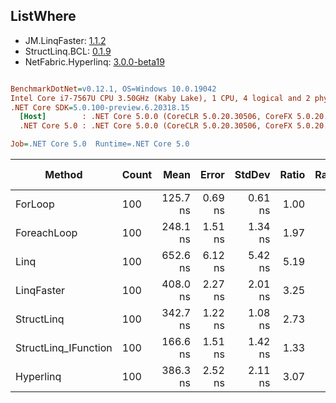 ﻿## ListWhere

- JM.LinqFaster: [1.1.2](https://www.nuget.org/packages/JM.LinqFaster/1.1.2)
- StructLinq.BCL: [0.1.9](https://www.nuget.org/packages/StructLinq.BCL/0.1.9)
- NetFabric.Hyperlinq: [3.0.0-beta19](https://www.nuget.org/packages/NetFabric.Hyperlinq/3.0.0-beta19)

``` ini

BenchmarkDotNet=v0.12.1, OS=Windows 10.0.19042
Intel Core i7-7567U CPU 3.50GHz (Kaby Lake), 1 CPU, 4 logical and 2 physical cores
.NET Core SDK=5.0.100-preview.6.20318.15
  [Host]        : .NET Core 5.0.0 (CoreCLR 5.0.20.30506, CoreFX 5.0.20.30506), X64 RyuJIT
  .NET Core 5.0 : .NET Core 5.0.0 (CoreCLR 5.0.20.30506, CoreFX 5.0.20.30506), X64 RyuJIT

Job=.NET Core 5.0  Runtime=.NET Core 5.0  

```
|               Method | Count |     Mean |   Error |  StdDev | Ratio | RatioSD |  Gen 0 | Gen 1 | Gen 2 | Allocated |
|--------------------- |------ |---------:|--------:|--------:|------:|--------:|-------:|------:|------:|----------:|
|              ForLoop |   100 | 125.7 ns | 0.69 ns | 0.61 ns |  1.00 |    0.00 |      - |     - |     - |         - |
|          ForeachLoop |   100 | 248.1 ns | 1.51 ns | 1.34 ns |  1.97 |    0.02 |      - |     - |     - |         - |
|                 Linq |   100 | 652.6 ns | 6.12 ns | 5.42 ns |  5.19 |    0.04 | 0.0343 |     - |     - |      72 B |
|           LinqFaster |   100 | 408.0 ns | 2.27 ns | 2.01 ns |  3.25 |    0.01 | 0.3095 |     - |     - |     648 B |
|           StructLinq |   100 | 342.7 ns | 1.22 ns | 1.08 ns |  2.73 |    0.01 |      - |     - |     - |         - |
| StructLinq_IFunction |   100 | 166.6 ns | 1.51 ns | 1.42 ns |  1.33 |    0.01 |      - |     - |     - |         - |
|            Hyperlinq |   100 | 386.3 ns | 2.52 ns | 2.11 ns |  3.07 |    0.02 |      - |     - |     - |         - |
